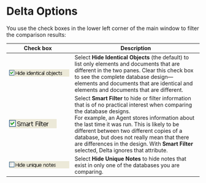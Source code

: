 # Delta Options

You use the check boxes in the lower left corner of the main window to filter the comparison results:

| <div style="width:150px">Check box</div> | Description |
| --- | --- |
| ![Hide identical objects](img/options.png) | Select **Hide Identical Objects** (the default) to list only elements and documents that are different in the two panes. Clear this check box to see the complete database design— elements and documents that are identical and elements and documents that are different. |
| ![Smart Filter](img/options2.png) | Select **Smart Filter** to hide or filter information that is of no practical interest when comparing the database designs.<br>For example, an Agent stores information about the last time it was run. This is likely to be different between two different copies of a database, but does not really mean that there are differences in the design. With **Smart Filter** selected, Delta ignores that attribute. |
| ![Hide unique notes](img/options3.png) | Select **Hide Unique Notes** to hide notes that exist in only one of the databases you are comparing. |
